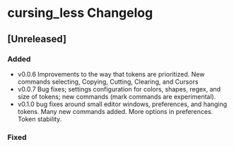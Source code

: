 <!-- Keep a Changelog guide -> https://keepachangelog.com -->

# cursing_less Changelog

## [Unreleased]

### Added

- v0.0.6 Improvements to the way that tokens are prioritized. New commands selecting, Copying, Cutting, Clearing, and Cursors
- v0.0.7 Bug fixes; settings configuration for colors, shapes, regex, and size of tokens; new commands (mark commands are experimental).
- v0.1.0 bug fixes around small editor windows, preferences, and hanging tokens. Many new commands added. More options in preferences. Token stability.

### Fixed

